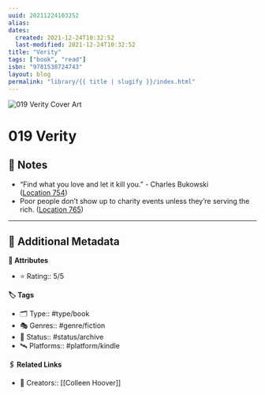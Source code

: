 ```yaml
---
uuid: 20211224103252
alias:
dates:
  created: 2021-12-24T10:32:52
  last-modified: 2021-12-24T10:32:52
title: "Verity"
tags: ["book", "read"]
isbn: "9781538724743"
layout: blog
permalink: "library/{{ title | slugify }}/index.html"
---
```


![019 Verity Cover Art](https://images-na.ssl-images-amazon.com/images/I/519p1x79ZeL._SL200_.jpg)

# 019 Verity

## 📝 Notes

- “Find what you love and let it kill you.” - Charles Bukowski ([Location 754](https://readwise.io/to_kindle?action=open&asin=B07HJYTRMD&location=754))
- Poor people don’t show up to charity events unless they’re serving the rich. ([Location 765](https://readwise.io/to_kindle?action=open&asin=B07HJYTRMD&location=765))

---

## 📇 Additional Metadata

**🧰 Attributes**

- ⭐ Rating:: 5/5

**🏷 Tags**

- 🗂 Type:: #type/book
- 🎭 Genres:: #genre/fiction
- 🏁 Status:: #status/archive
- 🛰 Platforms:: #platform/kindle

**🖇️ Related Links**

- 👤 Creators:: [[Colleen Hoover]]
